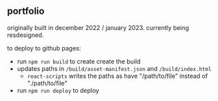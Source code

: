 ## portfolio

originally built in december 2022 / january 2023. currently being resdesigned.

to deploy to github pages:
- run `npm run build` to create create the build
- updates paths in `/build/asset-manifest.json` and `/build/index.html`
  - `react-scripts` writes the paths as have "/path/to/file" instead of "./path/to/file"
- run `npm run deploy` to deploy
